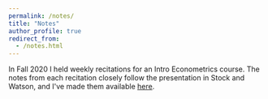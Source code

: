 ```yaml
---
permalink: /notes/
title: "Notes"
author_profile: true
redirect_from: 
  - /notes.html
---
```

In Fall 2020 I held weekly recitations for an Intro Econometrics course. The notes from each recitation closely follow the presentation in Stock and Watson, and I've made them available [here](https://www.google.com/).
